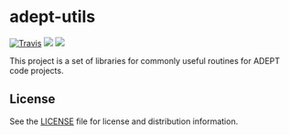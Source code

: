 # adept-utils

[![Travis](https://img.shields.io/travis/LLNL/adept-utils/master.svg?style=flat-square)](https://travis-ci.org/LLNL/adept-utils)
[![](https://img.shields.io/github/issues-raw/LLNL/adept-utils.svg?style=flat-square)](https://github.com/LLNL/adept-utils/issues)
[![](http://img.shields.io/badge/license-3--clause_BSD-blue.svg?style=flat-square)](LICENSE)

This project is a set of libraries for commonly useful routines for ADEPT code
projects.


## License

See the [LICENSE](LICENSE.md) file for license and distribution information.
